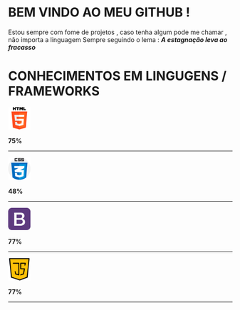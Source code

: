 # BEM VINDO AO MEU GITHUB !
  Estou sempre com fome de projetos , caso tenha algum pode me chamar , não importa a linguagem 
  Sempre seguindo o lema :
 ***A estagnação leva ao fracasso***
  
  
# CONHECIMENTOS EM LINGUGENS / FRAMEWORKS 
<div>
<img src="html-5.png" alt="logo html 5" width="50" height="50"/>
<p><b>75%</b></p><hr>
<img src="css.png" alt="logo css" width="50" height="50" />
<p><b>48%</b></p><hr>
<img src="bootstrap.png" alt="logo bootstrap" width="50" />
<p><b>77%</b></p><hr>
<img src="java-script.png" alt="logo javascript" width="50" />
<p><b>77%</b></p><hr>
</div>
